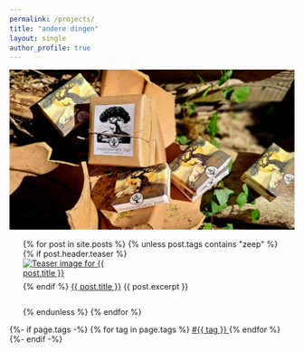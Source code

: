 ```yaml
---
permalink: /projects/
title: "andere dingen"
layout: single
author_profile: true
---
```

![zeep verpakkingen](/assets/images/zeep1.jpg "mooie zeepjes")

<ul style="list-style-type: none;">
    {% for post in site.posts %}
        {% unless post.tags contains "zeep" %}
            <li style="margin-bottom: 2em;">
                {% if post.header.teaser %}
                    <a href="{{ post.url }}">
                        <img src="{{ post.header.teaser }}" alt="Teaser image for {{ post.title }}" style="max-width:200px; display:block; margin-bottom:0.5em;">
                    </a>
                {% endif %}
                <a href="{{ post.url }}">{{ post.title }}</a>
                {{ post.excerpt }}
            </li>
        {% endunless %}
    {% endfor %}
</ul>
{%- if page.tags -%}
        {% for tag in page.tags %}
                <a href="{{site.baseurl}}/archive.html#{{tag | slugize}}">
                        #{{ tag }}
                </a>
        {% endfor %}
{%- endif -%}